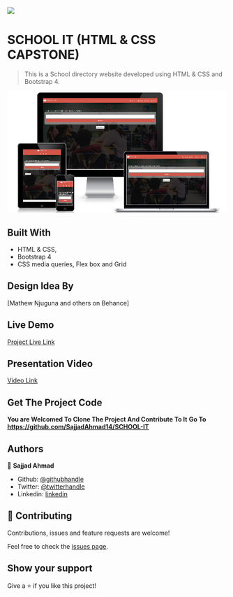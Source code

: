 ![](https://img.shields.io/badge/Microverse-blueviolet)

# SCHOOL IT (HTML & CSS CAPSTONE)

> This is a School directory website developed using HTML & CSS and Bootstrap 4.

![screenshot](./images/school-it.png)


## Built With

- HTML & CSS,
- Bootstrap 4
- CSS media queries, Flex box and Grid


## Design Idea By

[Mathew Njuguna and others on Behance]


## Live Demo

[Project Live Link]()


## Presentation Video

[Video Link](https://www.loom.com/share/aa92388fee8d4142a5cd59425e729538)


## Get The Project Code

**You are Welcomed To Clone The Project And Contribute To It**
**Go To https://github.com/SajjadAhmad14/SCHOOL-IT**


## Authors

👤 **Sajjad Ahmad**

- Github: [@githubhandle](https://github.com/SajjadAhmad14)
- Twitter: [@twitterhandle](https://twitter.com/Sajjad_Ahmad14)
- Linkedin: [linkedin](https://www.linkedin.com/in/sajjad-ahmad-86102117a/)


## 🤝 Contributing

Contributions, issues and feature requests are welcome!

Feel free to check the [issues page](https://github.com/SajjadAhmad14/SCHOOL-IT/issues).

## Show your support

Give a ⭐️ if you like this project!
